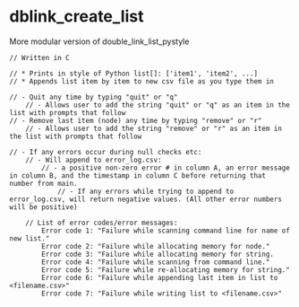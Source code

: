 # dblink_create_list
More modular version of double_link_list_pystyle

    // Written in C
    
    // * Prints in style of Python list[]: ['item1', 'item2', ...]
    // * Appends list item by item to new csv file as you type them in

    // - Quit any time by typing "quit" or "q"
        // - Allows user to add the string "quit" or "q" as an item in the list with prompts that follow
    // - Remove last item (node) any time by typing "remove" or "r"
        // - Allows user to add the string "remove" or "r" as an item in the list with prompts that follow
        
    // - If any errors occur during null checks etc:
        // - Will append to error_log.csv:
            // - a positive non-zero error # in column A, an error message in column B, and the timestamp in column C before returning that number from main.
                // - If any errors while trying to append to error_log.csv, will return negative values. (All other error numbers will be positive)
                
        // List of error codes/error messages:
            Error code 1: "Failure while scanning command line for name of new list."
            Error code 2: "Failure while allocating memory for node."
            Error code 3: "Failure while allocating memory for string.
            Error code 4: "Failure while scanning from command line."
            Error code 5: "Failure while re-allocating memory for string."
            Error code 6: "Failure while appending last item in list to <filename.csv>"
            Error code 7: "Failure while writing list to <filename.csv>"
